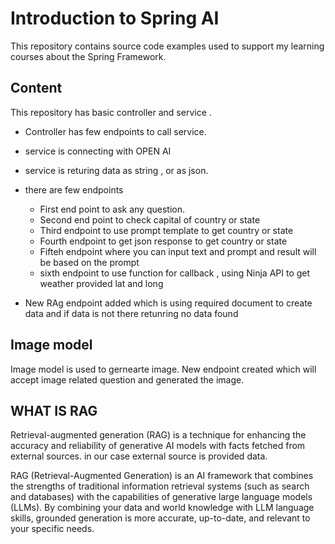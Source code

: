 # Introduction to Spring AI

This repository contains source code examples used to support my learning courses about the Spring Framework.

## Content
This repository has basic controller and service .
* Controller has few endpoints to call service.
* service is connecting with OPEN AI
* service is returing data as string , or as json.
* there are few endpoints
  * First end point to ask any question.
  * Second end point to check capital of country or state
  * Third endpoint to use prompt template to get country or state
  * Fourth endpoint to get json response to get country or state
  * Fifteh endpoint where you can input text and prompt and result will be based on the prompt
  * sixth endpoint to use function for callback , using Ninja API to get weather provided lat and long

* New RAg endpoint added which is using required document to create data and if data is not there retunring no data found

## Image model
Image model is used to gernearte image.
New endpoint created which will accept image related question and generated the image.

                
## WHAT IS RAG
Retrieval-augmented generation (RAG) is a technique for enhancing the accuracy and reliability of generative AI models with facts fetched from external sources.
in our case external source is provided data.

RAG (Retrieval-Augmented Generation) is an AI framework that combines the strengths of traditional information retrieval systems (such as search and databases) with the capabilities of generative large language models (LLMs). By combining your data and world knowledge with LLM language skills, grounded generation is more accurate, up-to-date, and relevant to your specific needs.
  
